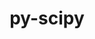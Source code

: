 ---
title: "py-scipy"
layout: cache
categories: [package, develop-2023-09-10]
meta: {"versions": ["1.10.1", "1.11.2", "1.5.4"], "compilers": ["apple-clang@=14.0.0", "gcc@=11.1.0", "gcc@=11.3.0", "gcc@=12.1.0"], "oss": ["ubuntu20.04", "ubuntu22.04", "ventura"], "platforms": ["darwin", "linux"], "targets": ["aarch64", "ppc64le", "x86_64_v3"], "stacks": ["e4s", "e4s-power", "ml-darwin-aarch64-mps", "ml-linux-x86_64-cpu", "ml-linux-x86_64-cuda", "ml-linux-x86_64-rocm", "root", "tutorial"], "num_specs": 16, "num_specs_by_stack": {"root": 16, "ml-darwin-aarch64-mps": 3, "e4s-power": 3, "e4s": 3, "ml-linux-x86_64-cpu": 5, "ml-linux-x86_64-cuda": 5, "ml-linux-x86_64-rocm": 4, "tutorial": 1}}
spec_details: [{"hash": "bioyou3kiblawawk7h4ghnwzmc3osjz3", "compiler": "apple-clang@=14.0.0", "versions": ["1.10.1"], "os": "ventura", "platform": "darwin", "target": "aarch64", "variants": ["build_system=python_pip"], "stacks": ["root", "ml-darwin-aarch64-mps"], "size": "-", "tarball": "https://binaries.spack.io/releases/develop-2023-09-10/build_cache/darwin-ventura-aarch64/apple-clang-14.0.0/py-scipy-1.10.1/darwin-ventura-aarch64-apple-clang-14.0.0-py-scipy-1.10.1-bioyou3kiblawawk7h4ghnwzmc3osjz3.spack"}, {"hash": "d6jrrea3ruoq4klfczlcndvtpqni3j3x", "compiler": "apple-clang@=14.0.0", "versions": ["1.11.2"], "os": "ventura", "platform": "darwin", "target": "aarch64", "variants": ["build_system=python_pip"], "stacks": ["root", "ml-darwin-aarch64-mps"], "size": "-", "tarball": "https://binaries.spack.io/releases/develop-2023-09-10/build_cache/darwin-ventura-aarch64/apple-clang-14.0.0/py-scipy-1.11.2/darwin-ventura-aarch64-apple-clang-14.0.0-py-scipy-1.11.2-d6jrrea3ruoq4klfczlcndvtpqni3j3x.spack"}, {"hash": "zrtb34nhuxqnw3yvljoogzv6szmntgav", "compiler": "apple-clang@=14.0.0", "versions": ["1.11.2"], "os": "ventura", "platform": "darwin", "target": "aarch64", "variants": ["build_system=python_pip"], "stacks": ["root", "ml-darwin-aarch64-mps"], "size": "-", "tarball": "https://binaries.spack.io/releases/develop-2023-09-10/build_cache/darwin-ventura-aarch64/apple-clang-14.0.0/py-scipy-1.11.2/darwin-ventura-aarch64-apple-clang-14.0.0-py-scipy-1.11.2-zrtb34nhuxqnw3yvljoogzv6szmntgav.spack"}, {"hash": "nkm7jda7b3jydxyxbgcduedwgrnfwqfs", "compiler": "gcc@=11.1.0", "versions": ["1.10.1"], "os": "ubuntu20.04", "platform": "linux", "target": "ppc64le", "variants": ["build_system=python_pip"], "stacks": ["root", "e4s-power"], "size": "-", "tarball": "https://binaries.spack.io/releases/develop-2023-09-10/build_cache/linux-ubuntu20.04-ppc64le/gcc-11.1.0/py-scipy-1.10.1/linux-ubuntu20.04-ppc64le-gcc-11.1.0-py-scipy-1.10.1-nkm7jda7b3jydxyxbgcduedwgrnfwqfs.spack"}, {"hash": "qzio7qmemqiaxje7ewdibfs5kg4qhqek", "compiler": "gcc@=11.1.0", "versions": ["1.10.1"], "os": "ubuntu20.04", "platform": "linux", "target": "ppc64le", "variants": ["build_system=python_pip"], "stacks": ["root", "e4s-power"], "size": "-", "tarball": "https://binaries.spack.io/releases/develop-2023-09-10/build_cache/linux-ubuntu20.04-ppc64le/gcc-11.1.0/py-scipy-1.10.1/linux-ubuntu20.04-ppc64le-gcc-11.1.0-py-scipy-1.10.1-qzio7qmemqiaxje7ewdibfs5kg4qhqek.spack"}, {"hash": "5d2k72aqg5au54gj7lhwcpqpje2ubcmk", "compiler": "gcc@=11.1.0", "versions": ["1.11.2"], "os": "ubuntu20.04", "platform": "linux", "target": "ppc64le", "variants": ["build_system=python_pip"], "stacks": ["root", "e4s-power"], "size": "-", "tarball": "https://binaries.spack.io/releases/develop-2023-09-10/build_cache/linux-ubuntu20.04-ppc64le/gcc-11.1.0/py-scipy-1.11.2/linux-ubuntu20.04-ppc64le-gcc-11.1.0-py-scipy-1.11.2-5d2k72aqg5au54gj7lhwcpqpje2ubcmk.spack"}, {"hash": "o6zruqg3ehr3oss2zvc43zvwzl666lpx", "compiler": "gcc@=11.1.0", "versions": ["1.10.1"], "os": "ubuntu20.04", "platform": "linux", "target": "x86_64_v3", "variants": ["build_system=python_pip"], "stacks": ["e4s", "root"], "size": "-", "tarball": "https://binaries.spack.io/releases/develop-2023-09-10/build_cache/linux-ubuntu20.04-x86_64_v3/gcc-11.1.0/py-scipy-1.10.1/linux-ubuntu20.04-x86_64_v3-gcc-11.1.0-py-scipy-1.10.1-o6zruqg3ehr3oss2zvc43zvwzl666lpx.spack"}, {"hash": "4unzps4y7qoqefqqneb65nfbqj4shk23", "compiler": "gcc@=11.1.0", "versions": ["1.10.1"], "os": "ubuntu20.04", "platform": "linux", "target": "x86_64_v3", "variants": ["build_system=python_pip"], "stacks": ["e4s", "root"], "size": "-", "tarball": "https://binaries.spack.io/releases/develop-2023-09-10/build_cache/linux-ubuntu20.04-x86_64_v3/gcc-11.1.0/py-scipy-1.10.1/linux-ubuntu20.04-x86_64_v3-gcc-11.1.0-py-scipy-1.10.1-4unzps4y7qoqefqqneb65nfbqj4shk23.spack"}, {"hash": "migvzstk234ta7cjifalvnjztebfrjby", "compiler": "gcc@=11.1.0", "versions": ["1.11.2"], "os": "ubuntu20.04", "platform": "linux", "target": "x86_64_v3", "variants": ["build_system=python_pip"], "stacks": ["e4s", "root"], "size": "-", "tarball": "https://binaries.spack.io/releases/develop-2023-09-10/build_cache/linux-ubuntu20.04-x86_64_v3/gcc-11.1.0/py-scipy-1.11.2/linux-ubuntu20.04-x86_64_v3-gcc-11.1.0-py-scipy-1.11.2-migvzstk234ta7cjifalvnjztebfrjby.spack"}, {"hash": "2azwvuxjdykhjdh24r35m3rgutyg4f2n", "compiler": "gcc@=11.3.0", "versions": ["1.10.1"], "os": "ubuntu22.04", "platform": "linux", "target": "x86_64_v3", "variants": ["build_system=python_pip"], "stacks": ["ml-linux-x86_64-cpu", "root"], "size": "-", "tarball": "https://binaries.spack.io/releases/develop-2023-09-10/build_cache/linux-ubuntu22.04-x86_64_v3/gcc-11.3.0/py-scipy-1.10.1/linux-ubuntu22.04-x86_64_v3-gcc-11.3.0-py-scipy-1.10.1-2azwvuxjdykhjdh24r35m3rgutyg4f2n.spack"}, {"hash": "d7tcrqtfkpcxins4lqsjalf7nxdevvhr", "compiler": "gcc@=11.3.0", "versions": ["1.10.1"], "os": "ubuntu22.04", "platform": "linux", "target": "x86_64_v3", "variants": ["build_system=python_pip"], "stacks": ["ml-linux-x86_64-cuda", "root"], "size": "-", "tarball": "https://binaries.spack.io/releases/develop-2023-09-10/build_cache/linux-ubuntu22.04-x86_64_v3/gcc-11.3.0/py-scipy-1.10.1/linux-ubuntu22.04-x86_64_v3-gcc-11.3.0-py-scipy-1.10.1-d7tcrqtfkpcxins4lqsjalf7nxdevvhr.spack"}, {"hash": "ihxpzwm5kctsgzbjpxin5aaiyyypnrse", "compiler": "gcc@=11.3.0", "versions": ["1.11.2"], "os": "ubuntu22.04", "platform": "linux", "target": "x86_64_v3", "variants": ["build_system=python_pip"], "stacks": ["ml-linux-x86_64-cuda", "ml-linux-x86_64-cpu", "root", "ml-linux-x86_64-rocm"], "size": "-", "tarball": "https://binaries.spack.io/releases/develop-2023-09-10/build_cache/linux-ubuntu22.04-x86_64_v3/gcc-11.3.0/py-scipy-1.11.2/linux-ubuntu22.04-x86_64_v3-gcc-11.3.0-py-scipy-1.11.2-ihxpzwm5kctsgzbjpxin5aaiyyypnrse.spack"}, {"hash": "mhfzrplcbmrijcg2eu5ofvjjngupitdl", "compiler": "gcc@=11.3.0", "versions": ["1.5.4"], "os": "ubuntu22.04", "platform": "linux", "target": "x86_64_v3", "variants": ["build_system=python_pip"], "stacks": ["ml-linux-x86_64-cuda", "ml-linux-x86_64-cpu", "root", "ml-linux-x86_64-rocm"], "size": "-", "tarball": "https://binaries.spack.io/releases/develop-2023-09-10/build_cache/linux-ubuntu22.04-x86_64_v3/gcc-11.3.0/py-scipy-1.5.4/linux-ubuntu22.04-x86_64_v3-gcc-11.3.0-py-scipy-1.5.4-mhfzrplcbmrijcg2eu5ofvjjngupitdl.spack"}, {"hash": "jk5ltotmtlpoyeqqwxqjjh26vyn2afct", "compiler": "gcc@=11.3.0", "versions": ["1.5.4"], "os": "ubuntu22.04", "platform": "linux", "target": "x86_64_v3", "variants": ["build_system=python_pip"], "stacks": ["ml-linux-x86_64-cuda", "ml-linux-x86_64-cpu", "root", "ml-linux-x86_64-rocm"], "size": "-", "tarball": "https://binaries.spack.io/releases/develop-2023-09-10/build_cache/linux-ubuntu22.04-x86_64_v3/gcc-11.3.0/py-scipy-1.5.4/linux-ubuntu22.04-x86_64_v3-gcc-11.3.0-py-scipy-1.5.4-jk5ltotmtlpoyeqqwxqjjh26vyn2afct.spack"}, {"hash": "jjmpf7qamq7yiucueg3zkkrxfyqsfj6b", "compiler": "gcc@=11.3.0", "versions": ["1.11.2"], "os": "ubuntu22.04", "platform": "linux", "target": "x86_64_v3", "variants": ["build_system=python_pip"], "stacks": ["ml-linux-x86_64-cuda", "ml-linux-x86_64-cpu", "root", "ml-linux-x86_64-rocm"], "size": "-", "tarball": "https://binaries.spack.io/releases/develop-2023-09-10/build_cache/linux-ubuntu22.04-x86_64_v3/gcc-11.3.0/py-scipy-1.11.2/linux-ubuntu22.04-x86_64_v3-gcc-11.3.0-py-scipy-1.11.2-jjmpf7qamq7yiucueg3zkkrxfyqsfj6b.spack"}, {"hash": "obyvx5pj26spsn3gmfow7xbrvumjvnwe", "compiler": "gcc@=12.1.0", "versions": ["1.11.2"], "os": "ubuntu22.04", "platform": "linux", "target": "x86_64_v3", "variants": ["build_system=python_pip"], "stacks": ["root", "tutorial"], "size": "-", "tarball": "https://binaries.spack.io/releases/develop-2023-09-10/build_cache/linux-ubuntu22.04-x86_64_v3/gcc-12.1.0/py-scipy-1.11.2/linux-ubuntu22.04-x86_64_v3-gcc-12.1.0-py-scipy-1.11.2-obyvx5pj26spsn3gmfow7xbrvumjvnwe.spack"}]
---